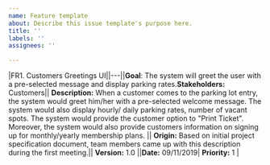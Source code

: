 ```yaml
---
name: Feature template
about: Describe this issue template's purpose here.
title: ''
labels: ''
assignees: ''

---
```


|FR1.  Customers  Greetings UI||---||**Goal**: The system will greet the user with a pre-selected   message and display parking rates.**Stakeholders:** Customers|| **Description:** When a customer comes to the   parking lot entry, the system would greet him/her with a pre-selected welcome   message. The system would also display hourly/ daily parking rates, number of   vacant spots. The system would provide the customer option to "Print Ticket".   Moreover, the system would also provide customers information on signing up   for monthly/yearly membership plans. || **Origin:** Based on initial project specification   document, team members came up with this description during the first   meeting.|| **Version:** 1.0  ||**Date:** 09/11/2019|  **Priority:** 1 |
